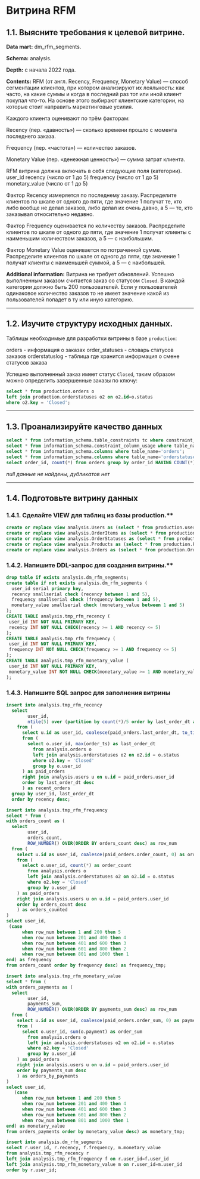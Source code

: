 # Витрина RFM

## 1.1. Выясните требования к целевой витрине.

**Data mart:** dm_rfm_segments.

**Schema:** analysis.

**Depth:** с начала 2022 года.

**Contents:**
RFM (от англ. Recency, Frequency, Monetary Value) — способ сегментации клиентов, при котором анализируют их лояльность: как часто, на какие суммы и когда в последний раз тот или иной клиент покупал что-то. На основе этого выбирают клиентские категории, на которые стоит направить маркетинговые усилия. 

Каждого клиента оценивают по трём факторам:

Recency (пер. «давность») — сколько времени прошло с момента последнего заказа.

Frequency (пер. «частота») — количество заказов.

Monetary Value (пер. «денежная ценность») — сумма затрат клиента.

RFM витрина должна включать в себя следующие поля (категории).
user_id
recency (число от 1 до 5)
frequency (число от 1 до 5)
monetary_value (число от 1 до 5)

Фактор Recency измеряется по последнему заказу. Распределите клиентов по шкале от одного до пяти, где значение 1 получат те, кто либо вообще не делал заказов, либо делал их очень давно, а 5 — те, кто заказывал относительно недавно.

Фактор Frequency оценивается по количеству заказов. Распределите клиентов по шкале от одного до пяти, где значение 1 получат клиенты с наименьшим количеством заказов, а 5 — с наибольшим.

Фактор Monetary Value оценивается по потраченной сумме. Распределите клиентов по шкале от одного до пяти, где значение 1 получат клиенты с наименьшей суммой, а 5 — с наибольшей.

**Additional information:**
Витрина не требует обновлений.
Успешно выполненным заказом считается заказ со статусом `Closed`.
В каждой категории должно быть 200 пользователей.
Если у пользователей одинаковое количество заказов то не имеет значение какой из пользователей попадет в ту или иную категорию.

-----------

## 1.2. Изучите структуру исходных данных.

Таблицы необходимые для разработки витрины в базе `production`:

orders - информация о заказах
order_statuses - словарь статусов заказов
orderstatuslog - таблица где хранится информация о смене статусов заказа

Успешно выполненный заказ имеет статус `Closed`, таким образом можно определить завершенные заказы по ключу:
```SQL
select * from production.orders o
left join production.orderstatuses o2 on o2.id=o.status
where o2.key = 'Closed';
```


-----------


## 1.3. Проанализируйте качество данных

```SQL
select * from information_schema.table_constraints tc where constraint_schema='production';
select * from information_schema.constraint_column_usage where table_name='orders';
select * from information_schema.columns where table_name='orders';
select * from information_schema.columns where table_name='orderstatuses';
select order_id, count(*) from orders group by order_id HAVING COUNT(*) > 1;
```

*null данные не найдены, дубликатов нет*

-----------


## 1.4. Подготовьте витрину данных


### 1.4.1. Сделайте VIEW для таблиц из базы production.**


```SQL
create or replace view analysis.Users as (select * from production.users);
create or replace view analysis.OrderItems as (select * from production.OrderItems);
create or replace view analysis.OrderStatuses as (select * from production.OrderStatuses);
create or replace view analysis.Products as (select * from production.Products);
create or replace view analysis.Orders as (select * from production.Orders);
```

### 1.4.2. Напишите DDL-запрос для создания витрины.**

```SQL
drop table if exists analysis.dm_rfm_segments;
create table if not exists analysis.dm_rfm_segments (
  user_id serial primary key,
  recency smallserial check (recency between 1 and 5),
  frequency smallserial check (frequency between 1 and 5),
  monetary_value smallserial check (monetary_value between 1 and 5)
);
CREATE TABLE analysis.tmp_rfm_recency (
 user_id INT NOT NULL PRIMARY KEY,
 recency INT NOT NULL CHECK(recency >= 1 AND recency <= 5)
);
CREATE TABLE analysis.tmp_rfm_frequency (
 user_id INT NOT NULL PRIMARY KEY,
 frequency INT NOT NULL CHECK(frequency >= 1 AND frequency <= 5)
);
CREATE TABLE analysis.tmp_rfm_monetary_value (
 user_id INT NOT NULL PRIMARY KEY,
 monetary_value INT NOT NULL CHECK(monetary_value >= 1 AND monetary_value <= 5)
);
```

### 1.4.3. Напишите SQL запрос для заполнения витрины

```SQL
insert into analysis.tmp_rfm_recency
  select
        user_id,
        ntile(5) over (partition by count(*)/5 order by last_order_dt asc) as recency
	from (
	  select u.id as user_id, coalesce(paid_orders.last_order_dt, to_timestamp('1970-01-01 00:00:00', 'YYYY-MM-DD HH24:MI:SS')) as last_order_dt
	  from (
		select o.user_id, max(order_ts) as last_order_dt
		  from analysis.orders o
		  left join analysis.orderstatuses o2 on o2.id = o.status
		  where o2.key = 'Closed'
		  group by o.user_id
	  ) as paid_orders
	  right join analysis.users u on u.id = paid_orders.user_id
	  order by last_order_dt desc
	  ) as recent_orders
  group by user_id, last_order_dt
  order by recency desc;

insert into analysis.tmp_rfm_frequency
select * from (
with orders_count as (
  select 
        user_id,
        orders_count,
        ROW_NUMBER() OVER(ORDER BY orders_count desc) as row_num
  from (
	select u.id as user_id, coalesce(paid_orders.order_count, 0) as orders_count
	from (
	  select o.user_id, count(*) as order_count
		from analysis.orders o
		left join analysis.orderstatuses o2 on o2.id = o.status
		where o2.key = 'Closed'
		group by o.user_id
	) as paid_orders
	right join analysis.users u on u.id = paid_orders.user_id
	order by orders_count desc
	) as orders_counted
)
select user_id,
 (case
	  when row_num between 1 and 200 then 5
	  when row_num between 201 and 400 then 4
	  when row_num between 401 and 600 then 3
	  when row_num between 601 and 800 then 2
	  when row_num between 801 and 1000 then 1
end) as frequency
from orders_count order by frequency desc) as frequency_tmp;

insert into analysis.tmp_rfm_monetary_value
select * from (
with orders_payments as (
  select 
        user_id,
        payments_sum,
        ROW_NUMBER() OVER(ORDER BY payments_sum desc) as row_num
  from (
	select u.id as user_id, coalesce(paid_orders.order_sum, 0) as payments_sum
	from (
	  select o.user_id, sum(o.payment) as order_sum
		from analysis.orders o
		left join analysis.orderstatuses o2 on o2.id = o.status
		where o2.key = 'Closed'
		group by o.user_id
	) as paid_orders
	right join analysis.users u on u.id = paid_orders.user_id
	order by payments_sum desc
	) as orders_by_payments
)
select user_id,
   (case
	  when row_num between 1 and 200 then 5
	  when row_num between 201 and 400 then 4
	  when row_num between 401 and 600 then 3
	  when row_num between 601 and 800 then 2
	  when row_num between 801 and 1000 then 1
end) as monetary_value
from orders_payments order by monetary_value desc) as monetary_tmp;

insert into analysis.dm_rfm_segments
select r.user_id, r.recency, f.frequency, m.monetary_value
from analysis.tmp_rfm_recency r
left join analysis.tmp_rfm_frequency f on r.user_id=f.user_id
left join analysis.tmp_rfm_monetary_value m on r.user_id=m.user_id
order by r.user_id;
```



